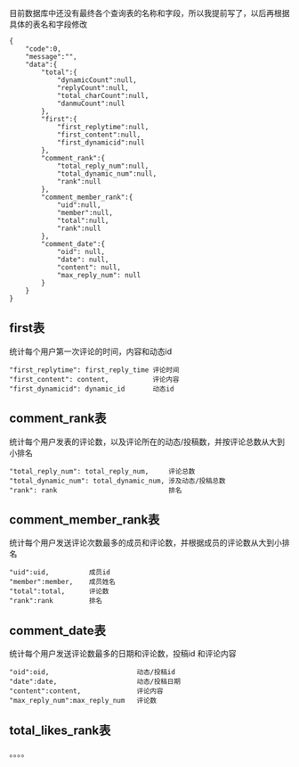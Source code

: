目前数据库中还没有最终各个查询表的名称和字段，所以我提前写了，以后再根据具体的表名和字段修改

```
{
	"code":0,
	"message":"",
	"data":{
		"total":{
			"dynamicCount":null,
			"replyCount":null,
			"total_charCount":null,
			"danmuCount":null
		},
		"first":{
			"first_replytime":null,
			"first_content":null,
			"first_dynamicid":null
		},
		"comment_rank":{
			"total_reply_num":null,
			"total_dynamic_num":null,
			"rank":null
		},
		"comment_member_rank":{
			"uid":null,
			"member":null,
			"total":null,
			"rank":null
		},
		"comment_date":{
        	"oid": null,
        	"date": null,
        	"content": null,
        	"max_reply_num": null
    	}
	}
}
```



## first表

统计每个用户第一次评论的时间，内容和动态id

```
"first_replytime": first_reply_time	评论时间
"first_content": content,			评论内容
"first_dynamicid": dynamic_id		动态id
```

## comment_rank表

统计每个用户发表的评论数，以及评论所在的动态/投稿数，并按评论总数从大到小排名

```
"total_reply_num": total_reply_num,		评论总数
"total_dynamic_num": total_dynamic_num,	涉及动态/投稿总数
"rank": rank							排名
```

## comment_member_rank表

统计每个用户发送评论次数最多的成员和评论数，并根据成员的评论数从大到小排名

```
"uid":uid,			成员id
"member":member,	成员姓名
"total":total,		评论数
"rank":rank			排名
```

## comment_date表

统计每个用户发送评论数最多的日期和评论数，投稿id 和评论内容

```
"oid":oid, 						动态/投稿id
"date":date, 					动态/投稿日期
"content":content, 				评论内容
"max_reply_num":max_reply_num	评论数
```

## total_likes_rank表

。。。。
